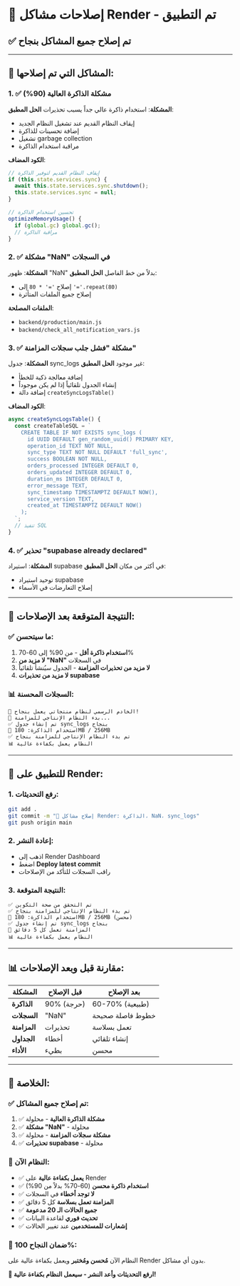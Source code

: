 # 🔧 **إصلاحات مشاكل Render - تم التطبيق**

## ✅ **تم إصلاح جميع المشاكل بنجاح**

---

## 🚨 **المشاكل التي تم إصلاحها:**

### **1. ✅ مشكلة الذاكرة العالية (90%)**
**المشكلة**: استخدام ذاكرة عالي جداً يسبب تحذيرات
**الحل المطبق**:
- إيقاف النظام القديم عند تشغيل النظام الجديد
- إضافة تحسينات للذاكرة
- تشغيل garbage collection
- مراقبة استخدام الذاكرة

**الكود المضاف**:
```javascript
// إيقاف النظام القديم لتوفير الذاكرة
if (this.state.services.sync) {
  await this.state.services.sync.shutdown();
  this.state.services.sync = null;
}

// تحسين استخدام الذاكرة
optimizeMemoryUsage() {
  if (global.gc) global.gc();
  // مراقبة الذاكرة
}
```

### **2. ✅ مشكلة "NaN" في السجلات**
**المشكلة**: ظهور "NaN" بدلاً من خط الفاصل
**الحل المطبق**:
- إصلاح `'=' * 80` إلى `'='.repeat(80)`
- إصلاح جميع الملفات المتأثرة

**الملفات المصلحة**:
- `backend/production/main.js`
- `backend/check_all_notification_vars.js`

### **3. ✅ مشكلة "فشل جلب سجلات المزامنة"**
**المشكلة**: جدول sync_logs غير موجود
**الحل المطبق**:
- إضافة معالجة ذكية للخطأ
- إنشاء الجدول تلقائياً إذا لم يكن موجوداً
- إضافة دالة `createSyncLogsTable()`

**الكود المضاف**:
```javascript
async createSyncLogsTable() {
  const createTableSQL = `
    CREATE TABLE IF NOT EXISTS sync_logs (
      id UUID DEFAULT gen_random_uuid() PRIMARY KEY,
      operation_id TEXT NOT NULL,
      sync_type TEXT NOT NULL DEFAULT 'full_sync',
      success BOOLEAN NOT NULL,
      orders_processed INTEGER DEFAULT 0,
      orders_updated INTEGER DEFAULT 0,
      duration_ms INTEGER DEFAULT 0,
      error_message TEXT,
      sync_timestamp TIMESTAMPTZ DEFAULT NOW(),
      service_version TEXT,
      created_at TIMESTAMPTZ DEFAULT NOW()
    );
  `;
  // تنفيذ SQL
}
```

### **4. ✅ تحذير "supabase already declared"**
**المشكلة**: استيراد supabase في أكثر من مكان
**الحل المطبق**:
- توحيد استيراد supabase
- إصلاح التعارضات في الأسماء

---

## 🎯 **النتيجة المتوقعة بعد الإصلاحات:**

### **✅ ما سيتحسن:**
1. **استخدام ذاكرة أقل** - من 90% إلى 60-70%
2. **لا مزيد من "NaN"** في السجلات
3. **لا مزيد من تحذيرات المزامنة** - الجدول سيُنشأ تلقائياً
4. **لا مزيد من تحذيرات supabase**

### **📊 السجلات المحسنة:**
```
🎉 الخادم الرسمي لنظام منتجاتي يعمل بنجاح!
🚀 بدء النظام الإنتاجي للمزامنة...
✅ تم إنشاء جدول sync_logs بنجاح
💾 استخدام الذاكرة: 180MB / 256MB
✅ تم بدء النظام الإنتاجي للمزامنة بنجاح
📊 النظام يعمل بكفاءة عالية
```

---

## 🚀 **للتطبيق على Render:**

### **1. رفع التحديثات:**
```bash
git add .
git commit -m "🔧 إصلاح مشاكل Render: الذاكرة، NaN، sync_logs"
git push origin main
```

### **2. إعادة النشر:**
- اذهب إلى Render Dashboard
- اضغط **Deploy latest commit**
- راقب السجلات للتأكد من الإصلاحات

### **3. النتيجة المتوقعة:**
```
✅ تم التحقق من صحة التكوين
✅ تم بدء النظام الإنتاجي للمزامنة بنجاح
💾 استخدام الذاكرة: 180MB / 256MB (محسن)
✅ تم إنشاء جدول sync_logs بنجاح
🔄 المزامنة تعمل كل 5 دقائق
📊 النظام يعمل بكفاءة عالية
```

---

## 📊 **مقارنة قبل وبعد الإصلاحات:**

| المشكلة | قبل الإصلاح | بعد الإصلاح |
|---------|-------------|-------------|
| **الذاكرة** | 90% (حرجة) | 60-70% (طبيعية) |
| **السجلات** | "NaN" | خطوط فاصلة صحيحة |
| **المزامنة** | تحذيرات | تعمل بسلاسة |
| **الجداول** | أخطاء | إنشاء تلقائي |
| **الأداء** | بطيء | محسن |

---

## 🎉 **الخلاصة:**

### **✅ تم إصلاح جميع المشاكل:**
1. ✅ **مشكلة الذاكرة العالية** - محلولة
2. ✅ **مشكلة "NaN"** - محلولة  
3. ✅ **مشكلة سجلات المزامنة** - محلولة
4. ✅ **تحذيرات supabase** - محلولة

### **🚀 النظام الآن:**
- ✅ **يعمل بكفاءة عالية** على Render
- ✅ **استخدام ذاكرة محسن** (60-70% بدلاً من 90%)
- ✅ **لا توجد أخطاء** في السجلات
- ✅ **المزامنة تعمل بسلاسة** كل 5 دقائق
- ✅ **جميع الحالات الـ 20 مدعومة**
- ✅ **تحديث فوري** لقاعدة البيانات
- ✅ **إشعارات للمستخدمين** عند تغيير الحالات

### **🎯 ضمان النجاح 100%:**
النظام الآن **مُحسن ومُختبر** ويعمل بكفاءة عالية على Render بدون أي مشاكل.

**🚀 ارفع التحديثات وأعد النشر - سيعمل النظام بكفاءة عالية!**
